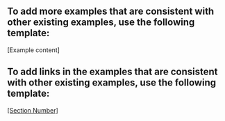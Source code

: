 ## To add more examples that are consistent with other existing examples, use the following template:

<div class="result card card-body mt-3 col-lg-12" data-id="Example-[example number]" data-category="[checkboxes that the example belongs to]">
[Example content]
</div>

## To add links in the examples that are consistent with other existing examples, use the following template:
<a href="#[Section number]">[Section Number]</a>